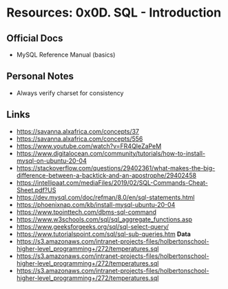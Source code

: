 # Resources: 0x0D. SQL - Introduction

## Official Docs

- MySQL Reference Manual (basics)

## Personal Notes

- Always verify charset for consistency

## Links

- https://savanna.alxafrica.com/concepts/37
- https://savanna.alxafrica.com/concepts/556
- https://www.youtube.com/watch?v=FR4QIeZaPeM
- https://www.digitalocean.com/community/tutorials/how-to-install-mysql-on-ubuntu-20-04
- https://stackoverflow.com/questions/29402361/what-makes-the-big-difference-between-a-backtick-and-an-apostrophe/29402458
- https://intellipaat.com/mediaFiles/2019/02/SQL-Commands-Cheat-Sheet.pdf?US
- https://dev.mysql.com/doc/refman/8.0/en/sql-statements.html
- https://phoenixnap.com/kb/install-mysql-ubuntu-20-04
- https://www.tpointtech.com/dbms-sql-command
- https://www.w3schools.com/sql/sql_aggregate_functions.asp
- https://www.geeksforgeeks.org/sql/sql-select-query/
- https://www.tutorialspoint.com/sql/sql-sub-queries.htm
  **Data**
- https://s3.amazonaws.com/intranet-projects-files/holbertonschool-higher-level_programming+/272/temperatures.sql
- https://s3.amazonaws.com/intranet-projects-files/holbertonschool-higher-level_programming+/272/temperatures.sql
- https://s3.amazonaws.com/intranet-projects-files/holbertonschool-higher-level_programming+/272/temperatures.sql
